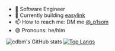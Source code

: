 <!--
**cdbm/cdbm** is a ✨ _special_ ✨ repository because its `README.md` (this file) appears on your GitHub profile.

Here are some ideas to get you started:
-->

- 🔭 Software Engineer
- 🌱 Currently building [easylink](https://www.easylink.dev/home)
- 📫 How to reach me: DM me [@_p1som](https://twitter.com/_p1som)
- 😄 Pronouns: he/him


![cdbm's GitHub stats](https://github-readme-stats.vercel.app/api?username=cdbm&count_private=true&show_icons=true&theme=dark)
[![Top Langs](https://github-readme-stats.vercel.app/api/top-langs/?username=anuraghazra&layout=compact&theme=dark)](https://github.com/anuraghazra/github-readme-stats)
